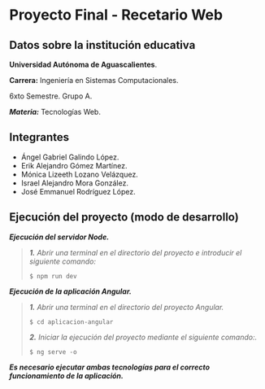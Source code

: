 # Proyecto Final - Recetario Web

## Datos sobre la institución educativa
**Universidad Autónoma de Aguascalientes**.

**Carrera:** Ingeniería en Sistemas Computacionales.

6xto Semestre. Grupo A.

***Materia:*** Tecnologías Web.

## Integrantes
- Ángel Gabriel Galindo López.
- Erik Alejandro Gómez Martínez.
- Mónica Lizeeth Lozano Velázquez.
- Israel Alejandro Mora González.
- José Emmanuel Rodríguez López.

## Ejecución del proyecto (modo de desarrollo)
_**Ejecución del servidor Node.**_

>_**1.** Abrir una terminal en el directorio del proyecto e introducir el siguiente comando:_
>```
>$ npm run dev
>```

_**Ejecución de la aplicación Angular.**_
>_**1.** Abrir una terminal en el directorio del proyecto Angular._
>```
>$ cd aplicacion-angular
>```
>
>_**2.** Iniciar la ejecución del proyecto mediante el siguiente comando:._
>```
>$ ng serve -o
>```
_**Es necesario ejecutar ambas tecnologías para el correcto funcionamiento de la aplicación.**_